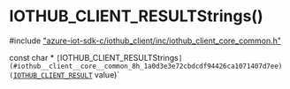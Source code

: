 # IOTHUB_CLIENT_RESULTStrings()

\#include ["azure-iot-sdk-c/iothub_client/inc/iothub_client_core_common.h"](../iot-c-ref-iothub-client-core-common-h.md)  

const char * `[`IOTHUB_CLIENT_RESULTStrings`](#iothub__client__core__common_8h_1a0d3e3e72cbdcdf94426ca1071407d7ee)(`[`IOTHUB_CLIENT_RESULT`](#iothub__client__core__common_8h_1ae8e8840cc715c54bc60465f3f110d40f) value)`

